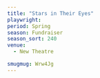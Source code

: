 ```yaml
---
title: "Stars in Their Eyes"
playwright:
period: Spring
season: Fundraiser
season_sort: 240
venue:
  - New Theatre

smugmug: Wrw4Jg
---
```

